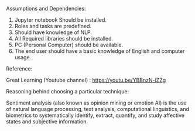 Assumptions and Dependencies:

1. Jupyter notebook Should be installed.
2. Roles and tasks are predefined. 
3. Should have knowledge of NLP.
4. All Required libraries should be installed.
5. PC (Personal Computer) should be available.
6. The end user should have a basic knowledge of English and computer usage.


Reference:

Great Learning (Youtube channel) : https://youtu.be/YBBnzN-iZZg

Reasoning behind choosing a particular technique:

Sentiment analysis (also known as opinion mining or emotion AI) is the use of natural language processing, text analysis, computational linguistics, and biometrics to systematically identify, extract, quantify, and study affective states and subjective information.

